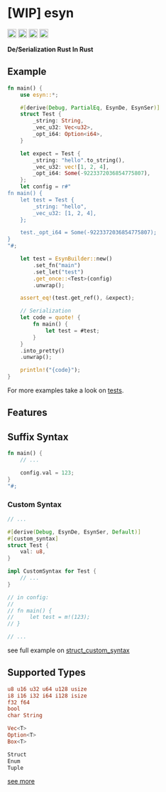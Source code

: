 # [WIP] esyn

[<img alt="github" src="https://img.shields.io/badge/github-rsuu/esyn-8da0cb?style=for-the-badge&labelColor=555555&logo=github" height="20">](https://github.com/rsuu/esyn)
[<img alt="crates.io" src="https://img.shields.io/crates/v/esyn.svg?style=for-the-badge&color=fc8d62&logo=rust" height="20">](https://crates.io/crates/esyn)
[<img alt="docs.rs" src="https://img.shields.io/badge/docs.rs-esyn-66c2a5?style=for-the-badge&labelColor=555555&logo=docs.rs" height="20">](https://docs.rs/esyn)
[<img alt="build status" src="https://img.shields.io/github/actions/workflow/status/rsuu/esyn/ci.yml?branch=main&style=for-the-badge" height="20">](https://github.com/rsuu/esyn/actions?query=branch%3Amain)

**De/Serialization Rust In Rust**

## Example

```rust
fn main() {
    use esyn::*;

    #[derive(Debug, PartialEq, EsynDe, EsynSer)]
    struct Test {
        _string: String,
        _vec_u32: Vec<u32>,
        _opt_i64: Option<i64>,
    }

    let expect = Test {
        _string: "hello".to_string(),
        _vec_u32: vec![1, 2, 4],
        _opt_i64: Some(-9223372036854775807),
    };
    let config = r#"
fn main() {
    let test = Test {
        _string: "hello",
        _vec_u32: [1, 2, 4],
    };

    test._opt_i64 = Some(-9223372036854775807);
}
"#;

    let test = EsynBuilder::new()
        .set_fn("main")
        .set_let("test")
        .get_once::<Test>(config)
        .unwrap();

    assert_eq!(test.get_ref(), &expect);

    // Serialization
    let code = quote! {
        fn main() {
            let test = #test;
        }
    }
    .into_pretty()
    .unwrap();

    println!("{code}");
}
```

For more examples take a look on [tests](https://github.com/rsuu/esyn/tree/main/crates/esyn/tests).

## Features

## Suffix Syntax

```rust
fn main() {
    // ...

    config.val = 123;
}
"#;
```

### Custom Syntax

```rust
// ...

#[derive(Debug, EsynDe, EsynSer, Default)]
#[custom_syntax]
struct Test {
    val: u8,
}

impl CustomSyntax for Test {
    // ...
}

// in config:
//
// fn main() {
//     let test = m!(123);
// }

// ...
```

see full example on [struct_custom_syntax](https://github.com/rsuu/esyn/tree/main/crates/esyn/tests/struct_custom_syntax.rs)

## Supported Types

```rust
u8 u16 u32 u64 u128 usize
i8 i16 i32 i64 i128 isize
f32 f64
bool
char String

Vec<T>
Option<T>
Box<T>

Struct
Enum
Tuple

```

[see more](https://github.com/rsuu/esyn/tree/main/crates/esyn/src/ext.rs)
